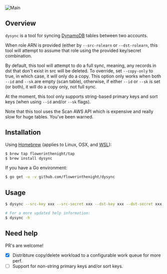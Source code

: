 ![Main](https://github.com/flowerinthenight/dysync/workflows/Main/badge.svg)

## Overview

`dysync` is a tool for syncing [DynamoDB](https://aws.amazon.com/dynamodb/) tables between two accounts.

When role ARN is provided (either by `--src-rolearn` or `--dst-rolearn`, this tool will attempt to assume that role using the provided key/secret combination.

By default, this tool will attempt to do a full sync, meaning, any records in dst that don't exist in src will be deleted. To override, set `--copy-only` to true, in which case, it will only do a copy. This option only works when both `--id` and `--sk` are empty (scan table), otherwise, if either `--id` or `--sk` is set (or both), it will do a copy only, not full sync.

At the moment, this tool only supports string-based primary keys and sort keys (when using `--id` and/or `--sk` flags).

Note that this tool uses the Scan AWS API which is expensive and really slow for huge tables. You've been warned.

## Installation

Using [Homebrew](https://brew.sh/) (applies to Linux, OSX, and [WSL](https://en.wikipedia.org/wiki/Windows_Subsystem_for_Linux)):
```bash
$ brew tap flowerinthenight/tap
$ brew install dysync
```

If you have a Go environment:
```bash
$ go get -u -v github.com/flowerinthenight/dysync
```

## Usage
```bash
$ dysync --src-key xxx --src-secret xxx --dst-key xxx --dst-secret xxx [--dryrun] TABLE_NAME

# For a more updated help information:
$ dysync -h
```

## Need help
PR's are welcome!

- [x] Distribture copy/delete workload to a configurable work queue for more perf.
- [ ] Support for non-string primary keys and/or sort keys.
